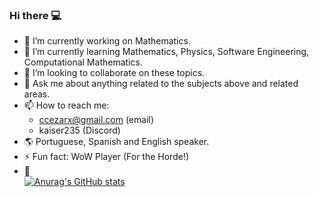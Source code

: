 ### Hi there         💻

- 🔭 I’m currently working on Mathematics.
- 🌱 I’m currently learning Mathematics, Physics, Software Engineering, Computational Mathematics.
- 👯 I’m looking to collaborate on these topics.
- 💬 Ask me about anything related to the subjects above and related areas.
- 📫 How to reach me: 
  - ccezarx@gmail.com (email)
  - kaiser235 (Discord)
- :earth_americas: Portuguese, Spanish and English speaker.                     
- ⚡ Fun fact: WoW Player (For the Horde!)
- :triangular_flag_on_post:  
 [![Anurag's GitHub stats](https://github-readme-stats.vercel.app/api?username=ccezar25)](https://github.com/ccezar25/github-readme-stats)
